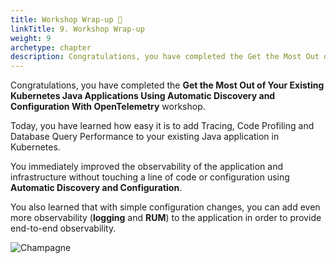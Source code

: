 ```yaml
---
title: Workshop Wrap-up 🎁
linkTitle: 9. Workshop Wrap-up
weight: 9
archetype: chapter
description: Congratulations, you have completed the Get the Most Out of Your Existing Kubernetes Java Applications Using Automatic Discovery and Configuration With OpenTelemetry. Today, you have become familiar with how easy it is to add tracing, Code Profiling and Database Query Performance to your existing Java application in Kubernetes to immediately improve the observability of your applications and infrastructure.
---
```


Congratulations, you have completed the **Get the Most Out of Your Existing Kubernetes Java Applications Using Automatic Discovery and Configuration With OpenTelemetry** workshop.

Today, you have learned how easy it is to add Tracing, Code Profiling and Database Query Performance to your existing Java application in Kubernetes.

You immediately improved the observability of the application and infrastructure without touching a line of code or configuration using **Automatic Discovery and Configuration**.

You also learned that with simple configuration changes, you can add even more observability (**logging** and **RUM**) to the application in order to provide end-to-end observability.

<!-- 
Celebrate your achievement by adding this certificate to your {{< badge style="blue" icon="fab fa-fw fa-linkedin-in" >}}{{< linkedin >}}{{< /badge >}} profile.

Let's recap what we have learned and what you can do next.
 -->
![Champagne](images/champagne.png?width=45vw)
